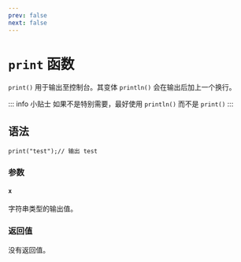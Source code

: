 ```yaml
---
prev: false
next: false
---
```


# `print` 函数

`print()` 用于输出至控制台。其变体 `println()` 会在输出后加上一个换行。

::: info 小贴士
如果不是特别需要，最好使用 `println()` 而不是 `print()`
:::

## 语法

```WhirlScript
print("test");// 输出 test
```

### 参数

#### `x`

字符串类型的输出值。

### 返回值

没有返回值。
